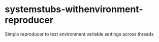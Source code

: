 # systemstubs-withenvironment-reproducer
Simple reproducer to test environment variable settings across threads
